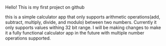 Hello!
This is my first project on github

this is a simple calculator app that only supports arithmetic operations(add, subtract, multiply, divide, and modulo) between two numbers.
Currently it only supports values withing 32 bit range.
I will be making changes to make it a fully functional calculator app in the future with multiple number operations supported.
